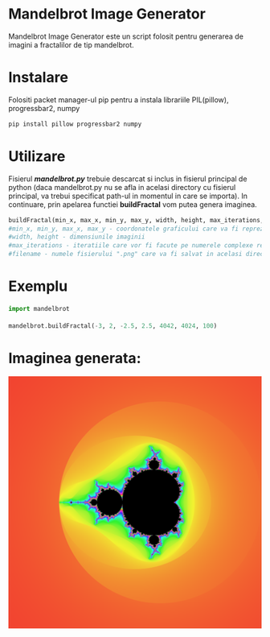 # Mandelbrot Image Generator
Mandelbrot Image Generator este un script folosit pentru generarea de imagini a fractalilor de tip mandelbrot.
# Instalare
Folositi packet manager-ul pip pentru a instala librariile  PIL(pillow), progressbar2, numpy
```bash
pip install pillow progressbar2 numpy
```
# Utilizare
Fisierul ***mandelbrot.py*** trebuie descarcat si inclus in fisierul principal de python (daca mandelbrot.py nu se afla in acelasi directory cu fisierul principal, va trebui specificat path-ul in  momentul in care se importa).
In continuare, prin apelarea functiei **buildFractal** vom putea genera imaginea.
```py
buildFractal(min_x, max_x, min_y, max_y, width, height, max_iterations, filename = "mandelbrot")
#min_x, min_y, max_x, max_y - coordonatele graficului care va fi reprezentat in imaginea generata
#width, height - dimensiunile imaginii
#max_iterations - iteratiile care vor fi facute pe numerele complexe reprezentate de coordonatele (x,y) (iteratii mai multe => fractal mai precis)
#filename - numele fisierului ".png" care va fi salvat in acelasi directory cu fisierul principal. Daca nu este furnizat niciun parametru filename, acesta va fi default "mandelbrot"
```
# Exemplu
```py
import mandelbrot

mandelbrot.buildFractal(-3, 2, -2.5, 2.5, 4042, 4024, 100)
```
# Imaginea generata:
![](https://github.com/Albert24GG/mandelbrot-image-generator/blob/ba09bfa7efc58dd7642435ec7db94c682441dbbf/mandelbrot.png)
